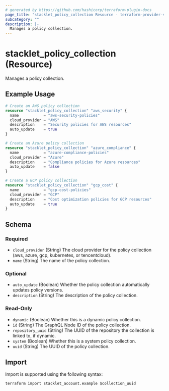 ```yaml
---
# generated by https://github.com/hashicorp/terraform-plugin-docs
page_title: "stacklet_policy_collection Resource - terraform-provider-stacklet"
subcategory: ""
description: |-
  Manages a policy collection.
---
```


# stacklet_policy_collection (Resource)

Manages a policy collection.

## Example Usage

```terraform
# Create an AWS policy collection
resource "stacklet_policy_collection" "aws_security" {
  name           = "aws-security-policies"
  cloud_provider = "AWS"
  description    = "Security policies for AWS resources"
  auto_update    = true
}

# Create an Azure policy collection
resource "stacklet_policy_collection" "azure_compliance" {
  name           = "azure-compliance-policies"
  cloud_provider = "Azure"
  description    = "Compliance policies for Azure resources"
  auto_update    = false
}

# Create a GCP policy collection
resource "stacklet_policy_collection" "gcp_cost" {
  name           = "gcp-cost-policies"
  cloud_provider = "GCP"
  description    = "Cost optimization policies for GCP resources"
  auto_update    = true
}
```

<!-- schema generated by tfplugindocs -->
## Schema

### Required

- `cloud_provider` (String) The cloud provider for the policy collection (aws, azure, gcp, kubernetes, or tencentcloud).
- `name` (String) The name of the policy collection.

### Optional

- `auto_update` (Boolean) Whether the policy collection automatically updates policy versions.
- `description` (String) The description of the policy collection.

### Read-Only

- `dynamic` (Boolean) Whether this is a dynamic policy collection.
- `id` (String) The GraphQL Node ID of the policy collection.
- `repository_uuid` (String) The UUID of the repository the collection is linked to, if dynamic.
- `system` (Boolean) Whether this is a system policy collection.
- `uuid` (String) The UUID of the policy collection.

## Import

Import is supported using the following syntax:

```shell
terraform import stacklet_account.example $collection_uuid
```
